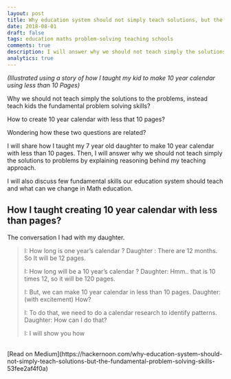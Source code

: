```yaml
---
layout: post
title: Why education system should not simply teach solutions, but the fundamental problem solving skills.
date: 2018-08-01
draft: false
tags: education maths problem-solving teaching schools
comments: true
description: I will answer why we should not teach simply the solutions for problems by explaining reasoning behind my teaching approach. I will discuss few fundamental skills our education system should teach.
analytics: true
---
```


*(Illustrated using a story of how I taught my kid to make 10 year calendar using less than 10 Pages)*

Why we should not teach simply the solutions to the problems, instead teach kids the fundamental problem solving skills?

How to create 10 year calendar with less that 10 pages?

Wondering how these two questions are related?

I will share how I taught my 7 year old daughter to make 10 year calendar with less than 10 pages. Then, I will answer why we should not teach simply the solutions to problems by explaining reasoning behind my teaching approach.

I will also discuss few fundamental skills our education system should teach and what can we change in Math education.

## How I taught creating 10 year calendar with less than pages?

The conversation I had with my daughter.



> I: How long is one year’s calendar ?
> Daughter : There are 12 months. So It will be 12 pages.
>
> I: How long will be a 10 year’s calendar ?
> Daughter: Hmm.. that is 10 times 12, so it will be 120 pages.
>
> I: But, we can make 10 year calendar in less than 10 pages.
> Daughter: (with excitement) How?
>
> I: To do that, we need to do a calendar research to identify patterns.
> Daughter: How can I do that?
>
> I: I will show you how



<br>
[Read on Medium](https://hackernoon.com/why-education-system-should-not-simply-teach-solutions-but-the-fundamental-problem-solving-skills-53fee2af4f0a)
